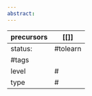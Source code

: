```yaml
---
abstract:
---
```

| precursors | [[]]     |
| ---------- | -------- |
| status:    | #tolearn |
| #tags      |          |
| level      | #        |
| type       | #                         |